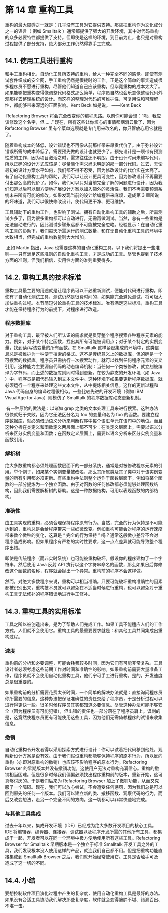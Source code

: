 # 第 14 章 重构工具

​		重构的最大障碍之一就是：几乎没有工具对它提供支持。那些把重构作为文化成分之一的语言（ 例如 Smalltalk ）通常都提供了强大的开发环境，其中对代码重构的众多必要特性都提供了支持。但即使是这样的环境，到目前为止，也只是对重构过程提供了部分支持，绝大部分工作仍然得靠手工完成。 

## 14.1. 使用工具进行重构

​		和手工重构相比，自动化工具所支持的重构，给人一种完全不同的感觉。即使有测试套件织成的安全网，手工重构仍然是很耗时的工作。正是这个简单的事实造成很多程序员不愿进行重构，尽管他们知道自己应该重构，但毕竟重构的成本太大了。如果能够把重构变得像调整代码格式那么简单，程序员自然也会乐意像整理代码外观那样去整理系统的设计。而这样的整理对代码的可维护性、可复用性和可理解性，都能够带来深远的正面影响。Kent Beck 如是说。 ——Kent Beck

​		Refactoring Browser 将会完全改变你的编程思路。以前你可能会想：“呃，我应该修改这个名字，但……” 现在，所有这些让你烦心的事情都烟消云散了，因为 Refactoring Browser 里有个菜单选项就是专门用来改名的，你只管放心用它就是了。

​		随着重构成本的降低，设计错误也不再像从前那样带来昂贵代价了。由于弥补设计错误所需的成本降低了，需要预先做的设计也就更少了。预先设计是一项带有预测性质的工作，因为项目激活之时，需求往往还不明朗。由于设计时尚未编写代码，所以正确的设计方式应该是：尽量简化需求尚未明朗的那一部分代码。过去，无论最初的设计方案水平如何，我们都不得不忍受，因为修改设计的代价实在太高了。有了自动化重构工具的帮助，我们可以让设计更具可变性，因为修改设计不再需要付出那么高的代价了。如今，我们可以只对当前完全了解的问题进行设计，因为我们知道以后可以很方便地扩展设计方案以加入额外的灵活性。我们不再需要预测系统未来所有可能的修改。如果发现当前的设计给编程带来麻烦，造成第 3 章所说的坏味道，我们可以很快修改设计，使代码更干净、更可维护。

​		工具辅助下的重构工作，也影响了测试。拥有自动化重构工具的辅助之后，所需测试少多了，因为很多重构都可以自动进行，无需再做测试。当然，总有一些重构是无法自动进行的，因此测试步骤永远都不可能被完全忽略。经验显示：在自动化重构工具的协助下，我们每天所需运行的测试数量，和在无自动化重构工具的环境中大致相当，但完成的重构数量则大大增加。

​		正如 Martin 指出，Java 也需要这样的自动化重构工具。以下我们将提出一些准则——只有满足这些准则的自动化重构工具，才是成功的工具。尽管也提到了技术方面的准则，但我们相信，实用性方面的准则重要得多。

## 14.2. 重构工具的技术标准

​		重构工具最主要的用途就是让程序员可以不必重新测试，便能对代码进行重构。即使有了自动化测试工具，测试仍然是很费时间的，如果能完全避免测试，将可极大加快重构过程。本节简短讨论重构工具的技术标准。唯有满足这些标准，重构工具才能在保持程序行为的前提下，对程序进行改造。

### 程序数据库

​		对于重构工具，最早被人们所认识的需求就是贯穿整个程序搜索各种程序元素的能力。例如，对于某个特定函数，找出其所有可能被调用点；对于某个特定的实例变量，找到读/写该变量的所有函数。在 Smalltalk 这样紧密集成的环境中，这类信息总是被维护为一种便于搜索的格式。这不是传统意义上的数据库，但的确是一个可搜索的数据库。程序员只需执行一次搜索动作，就可以找到任何程序元素的交叉引用。这种能力主要源自代码的动态编译机制：当任何一个类被修改，就立刻被编译为字节码，而上述的数据库则同时得到更新。在较为静态的开发环境（如 Java ）中，程序员是把代码输入到文本文件中。这种环境下如果要更新程序数据库，就必须运行一个程序来处理这些文本文件，从中提炼相关信息。这样的更新过程和 Java 代码自身的编译过程很相似。一些比较先进的开发环境（例如 IBM VisualAge for Java）则模仿了 Smalltalk 的程序数据库动态更新机制。

​		有一种原始的做法是：以诸如 grep 之类的文本处理工具来进行搜索。这种办法很快就归于失败，因为它无法区分名为 foo 的变量和名为 foo 的函数。要建立程序数据库，就必须借助语义分析来判断程序中每个语汇单元在语句中的地位。而且这种分析在类定义和函数定义两层面上都不可少：在类定义层面上，需要以语义分析来区分实例变量和函数；在函数定义层面上，需要以语义分析来区分实例变量和函数引用。

### 解析树

​		绝大多数重构都必须处理函数层面下的一部分系统，通常是对被修改程序元素的引用。举个例子，如果某个实例变量被改名，那么其所属类及其子类中对于该实例变量的所有引用都必须更新。有些重构手法则整个运作于函数层面下，例如将某个函数的一部分提炼为一个独立函数。由于对函数的任何修改都必须能够处理函数结构，因此我们需要解析树的帮助。这是一种数据结构，可用以表现函数的内部结构。

### 准确性

​		由工具实现的重构，必须合理保持程序原有行为。当然，完全的行为保持是不可能达到的，重构总是会给程序带来一些细微改变。例如重构可能会对程序的运行速度带来数个微秒的变化，这算是 “ 完全的行为保持 ” 吗？通常这般微小差异不会对程序造成影响。但如果程序有严格的实时性要求，这一点点差异就可能导致整个程序出错。

​		即使是传统程序（而非实时系统）也可能被重构破坏。假设你的程序建构了一个字符串，然后使用 Java 反射 API 执行以这个字符串命名的函数，那么如果日后你修改这个函数的名称，程序就会抛出一个异常。重构前的程序不会这样做。

​		然而，对绝大多数程序来说，重构可以相当准确。只要可能破坏重构准确性的因素都被识别出来，重构技术员就可以避免在不适当时候进行重构，也可以避免对于重构工具无法修补的程序错误地进行手工修补。

## 14.3. 重构工具的实用标准

​		工具之所以被创造出来，是为了帮助人们完成工作。如果工具不能适应人们的工作方式，人们就不会使用它。重构工具的最重要要求就是：和其他工具共同集成出重构过程。

### 速度

​		重构前的分析和必要调整，可能会耗费较多时间，因为它们有可能非常复杂。工具设计者必须考虑这些前期工作对时间和准确性的影响。如果重构前需要大量准备工作，程序员就不会使用自动化重构工具，他们宁可手工进行重构。是的，开发速度总是很重要的。

​		如果重构前的分析需要花费太长时间，一个简单的解决办法就是：直接询问程序员你所需要的信息。这种办法把保证准确性的责任交给了程序员，于是分析过程可以进行得更快一些。很多时候程序员其实都知道必要信息。尽管这种办法可能不够安全（因为程序员有可能犯错），但出错的责任也一部分落在了程序员肩上。讽刺的是，这竟然使程序员更有可能使用这些工具，因为他们无需倚赖程序的试错来收集信息。

### 撤销

​		自动化重构令开发者得以采用探索方式进行设计：你可以试着把代码移到他处，观察新设计方案是否有效。由于我们假设重构都能够保持程序的原本行为，所以反向重构（亦即对原重构的撤销）也应该不影响程序的原本行为。Refactoring Browser 的早期版本并没有撤销功能，这使用户无法对重构充满信心。重构的撤销相当困难。但是很多时候我们偏偏必须找出程序重构前的版本，重新开始，这可真够讨厌的。于是我们后来为 Refactoring Browser 加上了撤销功能，从而又克服了一个障碍。现在，我们可以放心尝试，不会遭受任何惩罚，因为我们总是可以回到原先的任何一个版本。我们可以建立新的类、搬移函数、观察代码的行为，而后又改变想法，走另一个完全不同的方向。这一切都可以非常快速地完成。

### 与其他工具集成

​		过去十年以来，集成开发环境（IDE）已经成为绝大多数开发项目的核心工具。IDE 将编辑器、编译器、连接器、调试器以及程序开发所需的其他所有工具，都集成于一起，开发者可以在同一个环境中极方便地使用所有这些工具。Refactoring Browser for Smalltalk 早期版本是一个独立于标准 Smalltalk 开发工具之外的工具，我们发现根本没人使用这样的产品，就连我们自己都不用。但是把重构功能直接集成到 Smalltalk Browser 之后，我们就开始经常使用它。工具是否触手可及造成了这一切的不同。

## 14.4. 小结

​		要想控制软件项目演化过程中产生的复杂度，使用自动化重构工具是最好的办法。如果没有合适工具协助我们解决那些复杂度，软件就会变得臃肿不堪、错漏百出、不堪一击。
